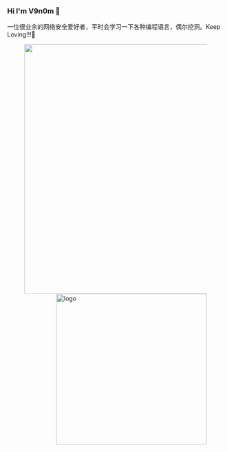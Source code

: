 ### Hi I'm V9n0m 👋

一位很业余的网络安全爱好者，平时会学习一下各种编程语言，偶尔挖洞。Keep Loving!!!🤟
<!--
**V9n0m/V9n0m** is a ✨ _special_ ✨ repository because its `README.md` (this file) appears on your GitHub profile.

Here are some ideas to get you started:

- 🔭 I’m currently working on ...
- 🌱 I’m currently learning ...
- 👯 I’m looking to collaborate on ...
- 🤔 I’m looking for help with ...
- 💬 Ask me about ...
- 📫 How to reach me: ...
- 😄 Pronouns: ...
- ⚡ Fun fact: ...
-->
<!-- 右侧图表 -->



<figure class = "half">
<img src="https://github.com/V9n0m/V9n0m/assets/81289456/f2e93bc3-0982-4825-8b3f-4ec1cb455e25" width="580" align="left" /><img src="https://github-readme-stats.vercel.app/api?username=V9n0m&show_icons=true" alt="logo" width="350"  align="right"/>
</figure >



<!-- 活动图 -->

<!-- 常用语言统计
![Top Langs](https://github-readme-stats.vercel.app/api/top-langs/?username=V9n0m&layout=compact&theme=tokyonight)
 -->
<!-- 访问量 -->



